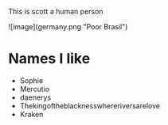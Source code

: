 This is scott a human person

<md>
![image](germany.png "Poor Brasil")

<h1>Names I like</h1>
<ul>
  <li>Sophie</li>
  <li>Mercutio</li>
  <li>daenerys</li>
  <li>Thekingoftheblacknesswhereriversarelove</li>
  <li>Kraken</li>
</ul>

</md>
